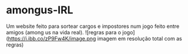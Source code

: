 # amongus-IRL
Um website feito para sortear cargos e impostores num jogo feito entre amigos (among us na vida real).
![regras para o jogo](https://i.ibb.co/zP9Fw4K/image.png imagem em resolução total com as regras)
